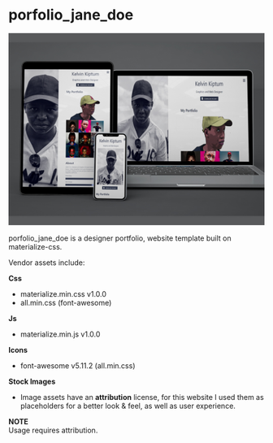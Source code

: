 # porfolio_jane_doe

![alt text](screenshot/jane_doe_portfolio.jpg)

porfolio_jane_doe is a designer portfolio, website template built on materialize-css.

Vendor assets include: <br>

**Css**
* materialize.min.css v1.0.0
* all.min.css (font-awesome)

**Js**
* materialize.min.js v1.0.0

**Icons**
* font-awesome v5.11.2 (all.min.css)

**Stock Images** <br>
* Image assets have an <b>attribution</b> license, for this website I used them as placeholders for a 
better look & feel, as well as user experience.

<b>NOTE</b> <br>
Usage requires attribution.
